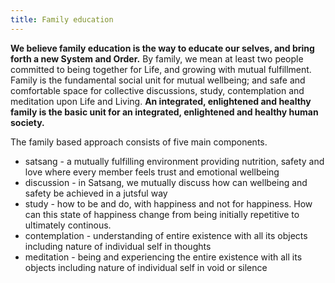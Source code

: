 ```yaml
---
title: Family education
---
```

**We believe family education is the way to educate our selves, and bring forth a new System and Order.** By family, we mean at least two people committed to being together for Life, and growing with mutual fulfillment. Family is the fundamental social unit for mutual wellbeing; and safe and comfortable space for collective discussions, study, contemplation and meditation upon Life and Living. **An integrated, enlightened and healthy family is the basic unit for an integrated, enlightened and healthy human society.**

The family based approach consists of five main components.
- satsang - a mutually fulfilling environment providing nutrition, safety and love where every member feels trust and emotional wellbeing
- discussion - in Satsang, we mutually discuss how can wellbeing and safety be achieved in a jutsful way
- study - how to be and do, with happiness and not for happiness. How can this state of happiness change from being initially repetitive to ultimately continous.
- contemplation - understanding of entire existence with all its objects including nature of individual self in thoughts
- meditation - being and experiencing the entire existence with all its objects including nature of individual self in void or silence
